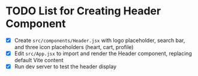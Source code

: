 # TODO List for Creating Header Component

- [x] Create `src/components/Header.jsx` with logo placeholder, search bar, and three icon placeholders (heart, cart, profile)
- [x] Edit `src/App.jsx` to import and render the Header component, replacing default Vite content
- [x] Run dev server to test the header display

